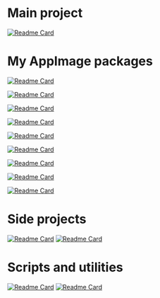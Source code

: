 
<!--
**ivan-hc/ivan-hc** is a ✨ _special_ ✨ repository because its `README.md` (this file) appears on your GitHub profile.

Here are some ideas to get you started:

- 🔭 I’m currently working on ...
- 🌱 I’m currently learning ...
- 👯 I’m looking to collaborate on ...
- 🤔 I’m looking for help with ...
- 💬 Ask me about ...
- 📫 How to reach me: ...
- 😄 Pronouns: ...
- ⚡ Fun fact: ...
-->
# Main project
[![Readme Card](https://github-readme-stats.vercel.app/api/pin/?username=ivan-hc&repo=AM-Application-Manager)](https://github.com/ivan-hc/AM-Application-Manager)

# My AppImage packages
[![Readme Card](https://github-readme-stats.vercel.app/api/pin/?username=ivan-hc&repo=VLC-appimage)](https://github.com/ivan-hc/VLC-appimage)

[![Readme Card](https://github-readme-stats.vercel.app/api/pin/?username=ivan-hc&repo=GIMP-appimage)](https://github.com/ivan-hc/GIMP-appimage)

[![Readme Card](https://github-readme-stats.vercel.app/api/pin/?username=ivan-hc&repo=io.elementary.sideload-flatpak-installer-appimage)](https://github.com/ivan-hc/io.elementary.sideload-flatpak-installer-appimage)

[![Readme Card](https://github-readme-stats.vercel.app/api/pin/?username=ivan-hc&repo=ocenaudio-appimage)](https://github.com/ivan-hc/ocenaudio-appimage)

[![Readme Card](https://github-readme-stats.vercel.app/api/pin/?username=ivan-hc&repo=KDE-games-suite-appimage)](https://github.com/ivan-hc/KDE-games-suite-appimage)

[![Readme Card](https://github-readme-stats.vercel.app/api/pin/?username=ivan-hc&repo=Spotify-appimage)](https://github.com/ivan-hc/Spotify-appimage)

[![Readme Card](https://github-readme-stats.vercel.app/api/pin/?username=ivan-hc&repo=Celestia-appimage)](https://github.com/ivan-hc/Celestia-appimage)

[![Readme Card](https://github-readme-stats.vercel.app/api/pin/?username=ivan-hc&repo=Avidemux-unofficial-appimage)](https://github.com/ivan-hc/Avidemux-unofficial-appimage)

[![Readme Card](https://github-readme-stats.vercel.app/api/pin/?username=ivan-hc&repo=qbittorrent-appimage)](https://github.com/ivan-hc/qbittorrent-appimage)

# Side projects
[![Readme Card](https://github-readme-stats.vercel.app/api/pin/?username=ivan-hc&repo=Arch-Deployer)](https://github.com/ivan-hc/Arch-Deployer)
[![Readme Card](https://github-readme-stats.vercel.app/api/pin/?username=ivan-hc&repo=AppMan)](https://github.com/ivan-hc/AppMan)

# Scripts and utilities
[![Readme Card](https://github-readme-stats.vercel.app/api/pin/?username=ivan-hc&repo=Firefox-for-Linux-scripts)](https://github.com/ivan-hc/Firefox-for-Linux-scripts)
[![Readme Card](https://github-readme-stats.vercel.app/api/pin/?username=ivan-hc&repo=flatpak-install-action)](https://github.com/ivan-hc/flatpak-install-action)
